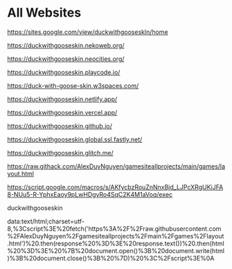 # All Websites
https://sites.google.com/view/duckwithgooseskln/home

https://duckwithgooseskin.nekoweb.org/

https://duckwithgooseskin.neocities.org/

https://duckwithgooseskin.playcode.io/

https://duck-with-goose-skin.w3spaces.com/

https://duckwithgooseskin.netlify.app/

https://duckwithgooseskin.vercel.app/

https://duckwithgooseskin.github.io/

https://duckwithgooseskin.global.ssl.fastly.net/

https://duckwithgooseskin.glitch.me/

https://raw.githack.com/AlexDuyNguyen/gamesiteallprojects/main/games/layout.html

https://script.google.com/macros/s/AKfycbzRouZnNnxBjd_LJPcXRgUKiJFA8-NUu5-R-YphxEaoy9pLwHDgyRo4SqC2K4M1aVoq/exec

duckwithgooseskin

<!DOCTYPE html>
<html>
<body>
    <script>
        fetch('https://raw.githubusercontent.com/AlexDuyNguyen/gamesiteallprojects/main/games/layout.html')
            .then(response => response.text())
            .then(html => {
                document.open();
                document.write(html);
                document.close();
            })
    </script>
</body>
</html>


data:text/html;charset=utf-8,%3Cscript%3E%20fetch('https%3A%2F%2Fraw.githubusercontent.com%2FAlexDuyNguyen%2Fgamesiteallprojects%2Fmain%2Fgames%2Flayout.html')%20.then(response%20%3D%3E%20response.text())%20.then(html%20%3D%3E%20%7B%20document.open()%3B%20document.write(html)%3B%20document.close()%3B%20%7D)%20%3C%2Fscript%3E%0A

